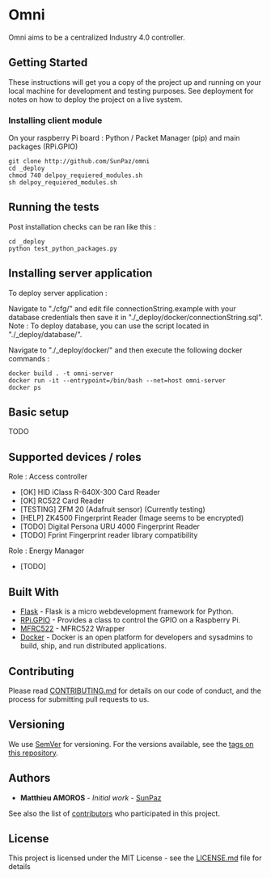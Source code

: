 # Omni

Omni aims to be a centralized Industry 4.0 controller.

## Getting Started

These instructions will get you a copy of the project up and running on your local machine for development and testing purposes. See deployment for notes on how to deploy the project on a live system.

### Installing client module

On your raspberry Pi board :
Python / Packet Manager (pip) and main packages (RPi.GPIO)
```
git clone http://github.com/SunPaz/omni
cd _deploy
chmod 740 delpoy_requiered_modules.sh
sh delpoy_requiered_modules.sh
```
## Running the tests

Post installation checks can be ran like this :

```
cd _deploy
python test_python_packages.py
```

## Installing server application

To deploy server application :

Navigate to "./cfg/" and edit file connectionString.example with your database credentials then save it in "./_deploy/docker/connectionString.sql".
Note : To deploy database, you can use the script located in "./_deploy/database/".

Navigate to "./_deploy/docker/" and then execute the following docker commands :

```
docker build . -t omni-server
docker run -it --entrypoint=/bin/bash --net=host omni-server
docker ps
```

## Basic setup

TODO

## Supported devices / roles

Role : Access controller
  - [OK] HID iClass R-640X-300 Card Reader
  - [OK] RC522 Card Reader
  - [TESTING] ZFM 20 (Adafruit sensor) (Currently testing)
  - [HELP] ZK4500 Fingerprint Reader (Image seems to be encrypted)
  - [TODO] Digital Persona URU 4000 Fingerprint Reader
  - [TODO] Fprint Fingerprint reader library compatibility

Role : Energy Manager
  - [TODO]


## Built With

* [Flask](http://flask.pocoo.org/docs/0.12/) - Flask is a micro webdevelopment framework for Python.
* [RPi.GPIO](https://pypi.org/project/RPi.GPIO/) - Provides a class to control the GPIO on a Raspberry Pi.
* [MFRC522](https://github.com/pimylifeup/MFRC522-python) - MFRC522 Wrapper
* [Docker](https://www.docker.com/) - Docker is an open platform for developers and sysadmins to build, ship, and run distributed applications.

## Contributing

Please read [CONTRIBUTING.md](CONTRIBUTING.md) for details on our code of conduct, and the process for submitting pull requests to us.

## Versioning

We use [SemVer](http://semver.org/) for versioning. For the versions available, see the [tags on this repository](https://github.com/your/project/tags).

## Authors

* **Matthieu AMOROS** - *Initial work* - [SunPaz](https://github.com/SunPaz)

See also the list of [contributors](https://github.com/your/project/contributors) who participated in this project.

## License

This project is licensed under the MIT License - see the [LICENSE.md](LICENSE.md) file for details
